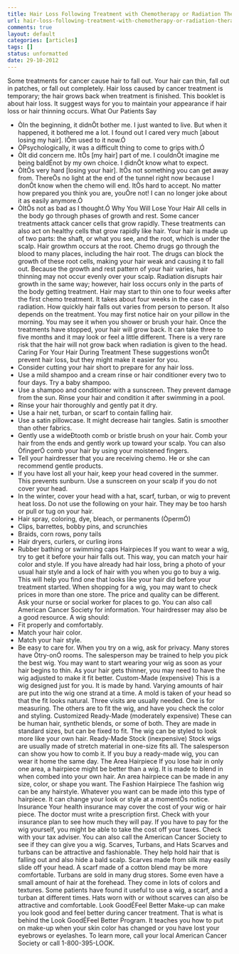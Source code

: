 ```yaml
---
title: Hair Loss Following Treatment with Chemotherapy or Radiation Therapy
url: hair-loss-following-treatment-with-chemotherapy-or-radiation-therapy
comments: true
layout: default
categories: [articles]
tags: []
status: unformatted 
date: 29-10-2012
---
```

Some treatments for cancer cause hair to fall out. Your hair can thin, fall out in patches, or fall out completely. Hair loss caused by cancer treatment is temporary; the hair grows back when treatment is finished.
This booklet is about hair loss. It suggest ways for you to maintain your appearance if hair loss or hair thinning occurs.
What Our Patients Say
* ÒIn the beginning, it didnÕt bother me. I just wanted to live. But when it happened, it bothered me a lot. I found out I cared very much [about losing my hair]. IÕm used to it now.Ó
* ÒPsychologically, it was a difficult thing to come to grips with.Ó
* ÒIt did concern me. ItÕs [my hair] part of me. I couldnÕt imagine me being baldÉnot by my own choice. I didnÕt know what to expect.
*  ÒItÕs very hard [losing your hair]. ItÕs not something you can get away from. ThereÕs no light at the end of the tunnel right now because I donÕt know when the chemo will end. ItÕs hard to accept. No matter how prepared you think you are, youÕre not! I can no longer joke about it as easily anymore.Ó
* ÒItÕs not as bad as I thought.Ó
Why You Will Lose Your Hair
All cells in the body go through phases of growth and rest. Some cancer treatments attack cancer cells that grow rapidly. These treatments can also act on healthy cells that grow rapidly like hair. Your hair is made up of two parts: the shaft, or what you see, and the root, which is under the scalp. Hair growthm occurs at the root. Chemo drugs go through the blood to many places, including the hair root. The drugs can block the growth of these root cells, making your hair weak and causing it to fall out. Because the growth and rest pattern of your hair varies, hair thinning may not occur evenly over your scalp. Radiation disrupts hair growth in the same way; however, hair loss occurs only in the parts of the body getting treatment. 
Hair may start to thin one to four weeks after the first chemo treatment. It takes about four weeks in the case of radiation. How quickly hair falls out varies from person to person. It also depends on the treatment. You may first notice hair on your pillow in the morning. You may see it when you shower or brush your hair. Once the treatments have stopped, your hair will grow back. It can take three to five months and it may look or feel a little different. There is a very rare risk that the hair will not grow back when radiation is given to the head.
Caring For Your Hair During Treatment
These suggestions wonÕt prevent hair loss, but they might make it easier for you.
* Consider cutting your hair short to prepare for any hair loss.
* Use a mild shampoo and a cream rinse or hair conditioner every two to four days. Try a baby shampoo.
* Use a shampoo and conditioner with a sunscreen. They prevent damage from the sun. Rinse your hair and condition it after swimming in a pool.
* Rinse your hair thoroughly and gently pat it dry.
* Use a hair net, turban, or scarf to contain falling hair.
* Use a satin pillowcase. It might decrease hair tangles. Satin is smoother than other fabrics.
* Gently use a wideÐtooth comb or bristle brush on your hair. Comb your hair from the ends and gently work up toward your scalp. You can also ÒfingerÓ comb your hair by using your moistened fingers.
* Tell your hairdresser that you are receiving chemo. He or she can recommend gentle products.
* If you have lost all your hair, keep your head covered in the summer. This prevents sunburn. Use a sunscreen on your scalp if you do not cover your head.
* In the winter, cover your head with a hat, scarf, turban, or wig to prevent heat loss.
Do not use the following on your hair. They may be too harsh or pull or tug on your hair.
* Hair spray, coloring, dye, bleach, or permanents (ÒpermÓ)
* Clips, barrettes, bobby pins, and scrunchies
* Braids, corn rows, pony tails
* Hair dryers, curlers, or curling irons
* Rubber bathing or swimming caps
Hairpieces
If you want to wear a wig, try to get it before your hair falls out. This way, you can match your hair color and style. If you have already had hair loss, bring a photo of your usual hair style and a lock of hair with you when you go to buy a wig. This will help you find one that looks like your hair did before your treatment started.
When shopping for a wig, you may want to check prices in more than one store. The price and quality can be different. Ask your nurse or social worker for places to go. You can also call American Cancer Society for information. Your hairdresser may also be a good resource. A wig should:
* Fit properly and comfortably.
* Match your hair color.
* Match your hair style.
* Be easy to care for.
When you try on a wig, ask for privacy. Many stores have Òtry-onÓ rooms. The salesperson may be trained to help you pick the best wig.
You may want to start wearing your wig as soon as your hair begins to thin. As your hair gets thinner, you may need to have the wig adjusted to make it fit better.
Custom-Made (expensive)
This is a wig designed just for you. It is made by hand. Varying amounts of hair are put into the wig one strand at a time.
A mold is taken of your head so that the fit looks natural. Three visits are usually needed. One is for measuring. The others are to fit the wig, and have you check the color and styling.
Customized Ready-Made (moderately expensive)
These can be human hair, synthetic blends, or some of both. They are made in standard sizes, but can be fixed to fit. The wig can be styled to look more like your own hair.
Ready-Made Stock (inexpensive)
Stock wigs are usually made of stretch material in one-size fits all. The salesperson can show you how to comb it. If you buy a ready-made wig, you can wear it home the same day.
The Area Hairpiece
If you lose hair in only one area, a hairpiece might be better than a wig. It is made to blend in when combed into your own hair. An area hairpiece can be made in any size, color, or shape you want.
The Fashion Hairpiece
The fashion wig can be any hairstyle. Whatever you want can be made into this type of hairpiece. It can change your look or style at a momentÕs notice.
Insurance
Your health insurance may cover the cost of your wig or hair piece. The doctor must write a prescription first. Check with your insurance plan to see how much they will pay.
If you have to pay for the wig yourself, you might be able to take the cost off your taxes. Check with your tax adviser. You can also call the American Cancer Society to see if they can give you a wig.
Scarves, Turbans, and Hats
Scarves and turbans can be attractive and fashionable. They help hold hair that is falling out and also hide a bald scalp. Scarves made from silk may easily slide off your head. A scarf made of a cotton blend may be more comfortable. Turbans are sold in many drug stores. Some even have a small amount of hair at the forehead. They come in lots of colors and textures. Some patients have found it useful to use a wig, a scarf, and a turban at different times. Hats worn with or without scarves can also be attractive and comfortable.
Look GoodÉFeel Better
Make-up can make you look good and feel better during cancer treatment. That is what is behind the Look GoodÉFeel Better Program. It teaches you how to put on make-up when your skin color has changed or you have lost your eyebrows or eyelashes. To learn more, call your local American Cancer Society or call 1-800-395-LOOK.

